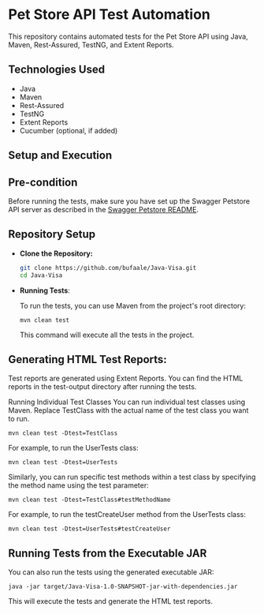# Pet Store API Test Automation

This repository contains automated tests for the Pet Store API using Java, Maven, Rest-Assured, TestNG, and Extent Reports.

## Technologies Used

- Java
- Maven
- Rest-Assured
- TestNG
- Extent Reports
- Cucumber (optional, if added)

## Setup and Execution

## Pre-condition

Before running the tests, make sure you have set up the Swagger Petstore API server as described in the [Swagger Petstore README](https://github.com/swagger-api/swagger-petstore).

## Repository Setup

* **Clone the Repository:**

   ```sh
   git clone https://github.com/bufaale/Java-Visa.git
   cd Java-Visa
  ```
  
* **Running Tests**:

   To run the tests, you can use Maven from the project's root directory:

   `mvn clean test`

   This command will execute all the tests in the project.

## Generating HTML Test Reports:

Test reports are generated using Extent Reports. You can find the HTML reports in the test-output directory after running the tests.

Running Individual Test Classes
You can run individual test classes using Maven. Replace TestClass with the actual name of the test class you want to run.

`mvn clean test -Dtest=TestClass`

For example, to run the UserTests class:

`mvn clean test -Dtest=UserTests`

Similarly, you can run specific test methods within a test class by specifying the method name using the test parameter:

`mvn clean test -Dtest=TestClass#testMethodName`

For example, to run the testCreateUser method from the UserTests class:

`mvn clean test -Dtest=UserTests#testCreateUser`

## Running Tests from the Executable JAR

You can also run the tests using the generated executable JAR:

`java -jar target/Java-Visa-1.0-SNAPSHOT-jar-with-dependencies.jar`

This will execute the tests and generate the HTML test reports.